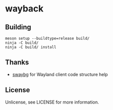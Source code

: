 # wayback

## Building

```
meson setup --buildtype=release build/
ninja -C build/
ninja -C build/ install
```

## Thanks

- [swaybg][swaybg] for Wayland client code structure help

[swaybg]: https://github.com/swaywm/swaybg

## License

Unlicense, see LICENSE for more information.
